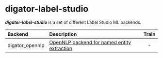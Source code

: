 # digator-label-studio

***digator-label-studio*** is a set of different Label Studio ML backends.

| Backend         | Description                                                                                | Train |
|:----------------|:-------------------------------------------------------------------------------------------|:-----:|
| digator_opennlp | [OpenNLP backend for named entity extraction](https://github.com/livelace/digator-opennlp) |   -   | 
